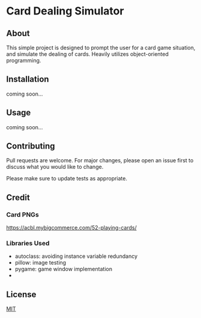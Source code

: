 # Card Dealing Simulator
## About
This simple project is designed to prompt the user for a card game situation, and simulate the dealing of cards. Heavily utilizes object-oriented programming.

## Installation
coming soon...

## Usage
coming soon...

## Contributing
Pull requests are welcome. For major changes, please open an issue first
to discuss what you would like to change.

Please make sure to update tests as appropriate.

## Credit
### Card PNGs
https://acbl.mybigcommerce.com/52-playing-cards/

### Libraries Used
* autoclass: avoiding instance variable redundancy
* pillow: image testing
* pygame: game window implementation
* 

## License
[MIT](https://choosealicense.com/licenses/mit/)
